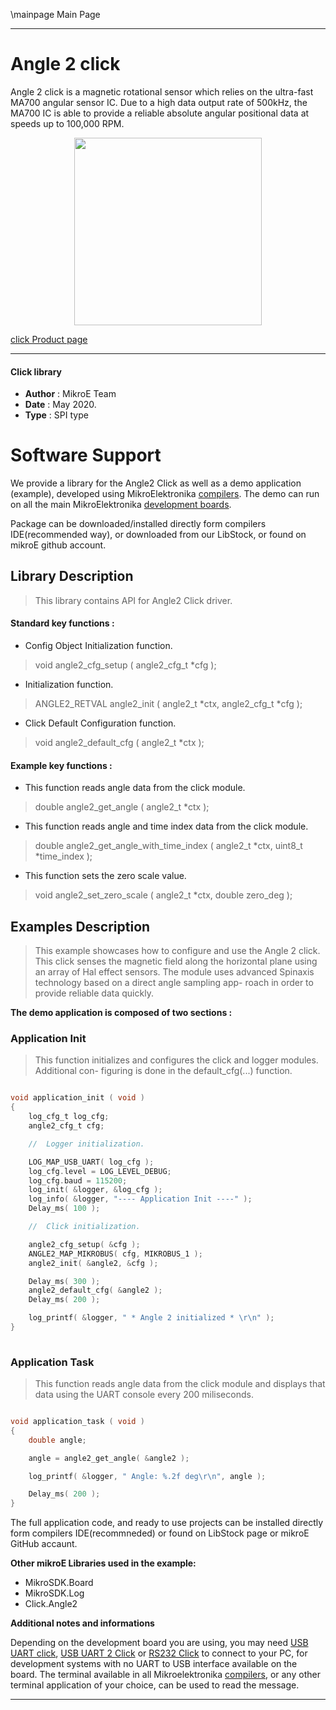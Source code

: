 \mainpage Main Page
 
---
# Angle 2 click

Angle 2 click is a magnetic rotational sensor which relies on the ultra-fast MA700 angular sensor IC. Due to a high data output rate of 500kHz, the MA700 IC is able to provide a reliable absolute angular positional data at speeds up to 100,000 RPM.

<p align="center">
  <img src="https://download.mikroe.com/images/click_for_ide/angle2_click.png" height=300px>
</p>

[click Product page](<https://www.mikroe.com/angle-2-click>)

---


#### Click library 

- **Author**        : MikroE Team
- **Date**          : May 2020.
- **Type**          : SPI type


# Software Support

We provide a library for the Angle2 Click 
as well as a demo application (example), developed using MikroElektronika 
[compilers](https://shop.mikroe.com/compilers). 
The demo can run on all the main MikroElektronika [development boards](https://shop.mikroe.com/development-boards).

Package can be downloaded/installed directly form compilers IDE(recommended way), or downloaded from our LibStock, or found on mikroE github account. 

## Library Description

> This library contains API for Angle2 Click driver.

#### Standard key functions :

- Config Object Initialization function.
> void angle2_cfg_setup ( angle2_cfg_t *cfg ); 
 
- Initialization function.
> ANGLE2_RETVAL angle2_init ( angle2_t *ctx, angle2_cfg_t *cfg );

- Click Default Configuration function.
> void angle2_default_cfg ( angle2_t *ctx );


#### Example key functions :

- This function reads angle data from the click module.
> double angle2_get_angle ( angle2_t *ctx );
 
- This function reads angle and time index data from the click module.
> double angle2_get_angle_with_time_index ( angle2_t *ctx, uint8_t *time_index );

- This function sets the zero scale value.
> void angle2_set_zero_scale ( angle2_t *ctx, double zero_deg );

## Examples Description

> This example showcases how to configure and use the Angle 2 click. This click senses
  the magnetic field along the horizontal plane using an array of Hal effect sensors.
  The module uses advanced Spinaxis technology based on a direct angle sampling app-
  roach in order to provide reliable data quickly. 

**The demo application is composed of two sections :**

### Application Init 

> This function initializes and configures the click and logger modules. Additional con-
  figuring is done in the default_cfg(...) function. 

```c

void application_init ( void )
{
    log_cfg_t log_cfg;
    angle2_cfg_t cfg;

    //  Logger initialization.

    LOG_MAP_USB_UART( log_cfg );
    log_cfg.level = LOG_LEVEL_DEBUG;
    log_cfg.baud = 115200;
    log_init( &logger, &log_cfg );
    log_info( &logger, "---- Application Init ----" );
    Delay_ms( 100 );

    //  Click initialization.

    angle2_cfg_setup( &cfg );
    ANGLE2_MAP_MIKROBUS( cfg, MIKROBUS_1 );
    angle2_init( &angle2, &cfg );

    Delay_ms( 300 );
    angle2_default_cfg( &angle2 );
    Delay_ms( 200 );

    log_printf( &logger, " * Angle 2 initialized * \r\n" );
}
  
```

### Application Task

> This function reads angle data from the click module and displays that data using the
  UART console every 200 miliseconds.

```c

void application_task ( void )
{
    double angle;

    angle = angle2_get_angle( &angle2 );

    log_printf( &logger, " Angle: %.2f deg\r\n", angle );

    Delay_ms( 200 );
}  

```


The full application code, and ready to use projects can be  installed directly form compilers IDE(recommneded) or found on LibStock page or mikroE GitHub accaunt.

**Other mikroE Libraries used in the example:** 

- MikroSDK.Board
- MikroSDK.Log
- Click.Angle2

**Additional notes and informations**

Depending on the development board you are using, you may need 
[USB UART click](https://shop.mikroe.com/usb-uart-click), 
[USB UART 2 Click](https://shop.mikroe.com/usb-uart-2-click) or 
[RS232 Click](https://shop.mikroe.com/rs232-click) to connect to your PC, for 
development systems with no UART to USB interface available on the board. The 
terminal available in all Mikroelektronika 
[compilers](https://shop.mikroe.com/compilers), or any other terminal application 
of your choice, can be used to read the message.



---
